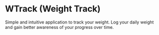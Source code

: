 # WTrack (Weight Track)

Simple and intuitive application to track your weight. Log your daily weight and gain better awareness of your progress over time.